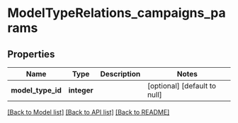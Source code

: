 # ModelTypeRelations_campaigns_params

## Properties
Name | Type | Description | Notes
------------ | ------------- | ------------- | -------------
**model_type_id** | **integer** |  | [optional] [default to null]

[[Back to Model list]](../README.md#documentation-for-models) [[Back to API list]](../README.md#documentation-for-api-endpoints) [[Back to README]](../README.md)


